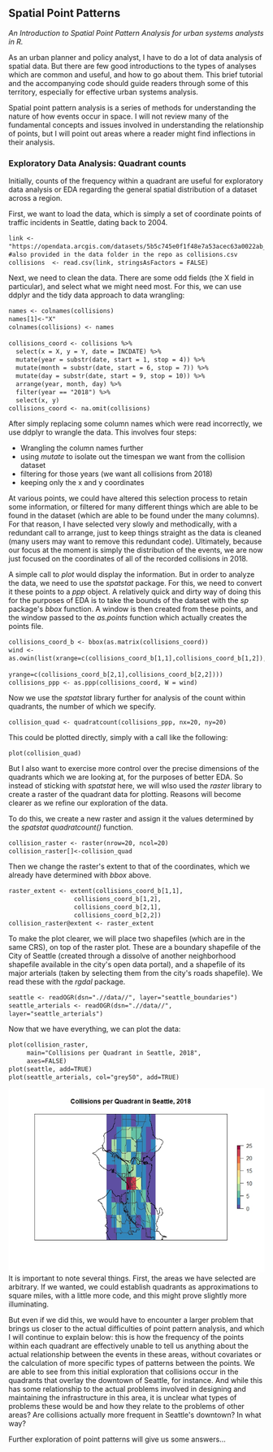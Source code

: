## Spatial Point Patterns

*An Introduction to Spatial Point Pattern Analysis for urban systems analysts in R.*

As an urban planner and policy analyst, I have to do a lot of data analysis of spatial data. But there are few good introductions to the types of analyses which are common and useful, and how to go about them. This brief tutorial and the accompanying code should guide readers through some of this territory, especially for effective urban systems analysis.

Spatial point pattern analysis is a series of methods for understanding the nature of how events occur in space. I will not review many of the fundamental concepts and issues involved in understanding the relationship of points, but I will point out areas where a reader might find inflections in their analysis.

### Exploratory Data Analysis: Quadrant counts

Initially, counts of the frequency within a quadrant are useful for exploratory data analysis or EDA regarding the general spatial distribution of a dataset across a region.

First, we want to load the data, which is simply a set of coordinate points of traffic incidents in Seattle, dating back to 2004.
```
link <- "https://opendata.arcgis.com/datasets/5b5c745e0f1f48e7a53acec63a0022ab_0.csv"  #also provided in the data folder in the repo as collisions.csv
collisions  <- read.csv(link, stringsAsFactors = FALSE)

```
Next, we need to clean the data. There are some odd fields (the X field in particular), and select what we might need most. For this, we can use ddplyr and the tidy data approach to data wrangling:
```
names <- colnames(collisions)
names[1]<-"X"
colnames(collisions) <- names

collisions_coord <- collisions %>%
  select(x = X, y = Y, date = INCDATE) %>%
  mutate(year = substr(date, start = 1, stop = 4)) %>%
  mutate(month = substr(date, start = 6, stop = 7)) %>%
  mutate(day = substr(date, start = 9, stop = 10)) %>%
  arrange(year, month, day) %>%
  filter(year == "2018") %>%
  select(x, y)
collisions_coord <- na.omit(collisions)
```
After simply replacing some column names which were read incorrectly, we use ddplyr to wrangle the data. This involves four steps:
- Wrangling the column names further
- using *mutate* to isolate out the timespan we want from the collision dataset
- filtering for those years (we want all collisions from 2018)
- keeping only the x and y coordinates

At various points, we could have altered this selection process to retain some information, or filtered for many different things which are able to be found in the dataset (which are able to be found under the many columns). For that reason, I have selected very slowly and methodically, with a redundant call to arrange, just to keep things straight as the data is cleaned (many users may want to remove this redundant code). Ultimately, because our focus at the moment is simply the distribution of the events, we are now just focused on the coordinates of all of the recorded collisions in 2018.

A simple call to *plot* would display the information. But in order to analyze the data, we need to use the *spatstat* package. For this, we need to convert it these points to a *ppp* object. A relatively quick and dirty way of doing this for the purposes of EDA is to take the bounds of the dataset with the *sp* package's *bbox* function. A window is then created from these points, and the window passed to the *as.points* function which actually creates the points file.
```
collisions_coord_b <- bbox(as.matrix(collisions_coord))
wind <- as.owin(list(xrange=c(collisions_coord_b[1,1],collisions_coord_b[1,2]),
                     yrange=c(collisions_coord_b[2,1],collisions_coord_b[2,2])))
collisions_ppp <- as.ppp(collisions_coord, W = wind)
```
Now we use the *spatstat* library further for analysis of the count within quadrants, the number of which we specify.
```
collision_quad <- quadratcount(collisions_ppp, nx=20, ny=20)
```

This could be plotted directly, simply with a call like the following:
```
plot(collision_quad)
```
But I also want to exercise more control over the precise dimensions of the quadrants which we are looking at, for the purposes of better EDA. So instead of sticking with *spatstat* here, we will wlso used the *raster* library to create a raster of the quadrant data for plotting. Reasons will become clearer as we refine our exploration of the data.

To do this, we create a new raster and assign it the values determined by the *spatstat* *quadratcount()* function.
```
collision_raster <- raster(nrow=20, ncol=20)
collision_raster[]<-collision_quad
```
Then we change the raster's extent to that of the coordinates, which we already have determined with *bbox* above.
```
raster_extent <- extent(collisions_coord_b[1,1],
                  collisions_coord_b[1,2],
                  collisions_coord_b[2,1],
                  collisions_coord_b[2,2])
collision_raster@extent <- raster_extent
```
To make the plot clearer, we will place two shapefiles (which are in the same CRS), on top of the raster plot. These are a boundary shapefile of the City of Seattle (created through a dissolve of another neighborhood shapefile available in the city's open data portal), and a shapefile of its major arterials (taken by selecting them from the city's roads shapefile). We read these with the *rgdal* package.
```
seattle <- readOGR(dsn=".//data//", layer="seattle_boundaries")
seattle_arterials <- readOGR(dsn=".//data//", layer="seattle_arterials")
```
Now that we have everything, we can plot the data:
```
plot(collision_raster,
     main="Collisions per Quadrant in Seattle, 2018",
     axes=FALSE)
plot(seattle, add=TRUE)
plot(seattle_arterials, col="grey50", add=TRUE)
```
![Plot of Quadrant Counts](/images/CPQ_2018.jpeg)
It is important to note several things. First, the areas we have selected are arbitrary. If we wanted, we could establish quadrants as approximations to square miles, with a little more code, and this might prove slightly more illuminating.

But even if we did this, we would have to encounter a larger problem that brings us closer to the actual difficulties of point pattern analysis, and which I will continue to explain below: this is how the frequency of the points within each quadrant are effectively unable to tell us anything about the actual relationship between the events in these areas, without covariates or the calculation of more specific types of patterns between the points. We are able to see from this initial exploration that collisions occur in the quadrants that overlay the downtown of Seattle, for instance. And while this has some relationship to the actual problems involved in designing and maintaining the infrastructure in this area, it is unclear what types of problems these would be and how they relate to the problems of other areas? Are collisions actually more frequent in Seattle's downtown? In what way?

Further exploration of point patterns will give us some answers...
